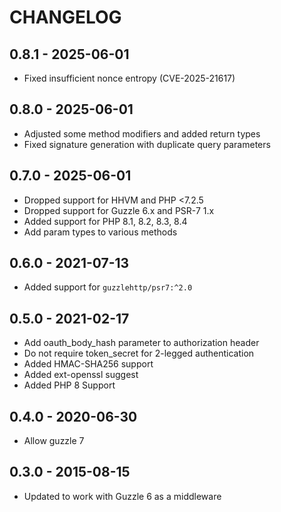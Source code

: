 # CHANGELOG

## 0.8.1 - 2025-06-01

* Fixed insufficient nonce entropy (CVE-2025-21617)

## 0.8.0 - 2025-06-01

* Adjusted some method modifiers and added return types
* Fixed signature generation with duplicate query parameters

## 0.7.0 - 2025-06-01

* Dropped support for HHVM and PHP <7.2.5
* Dropped support for Guzzle 6.x and PSR-7 1.x
* Added support for PHP 8.1, 8.2, 8.3, 8.4
* Add param types to various methods

## 0.6.0 - 2021-07-13

* Added support for `guzzlehttp/psr7:^2.0`

## 0.5.0 - 2021-02-17

* Add oauth_body_hash parameter to authorization header
* Do not require token_secret for 2-legged authentication
* Added HMAC-SHA256 support
* Added ext-openssl suggest
* Added PHP 8 Support

## 0.4.0 - 2020-06-30

* Allow guzzle 7

## 0.3.0 - 2015-08-15

* Updated to work with Guzzle 6 as a middleware
